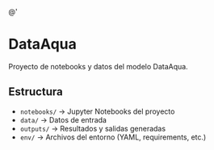 @'
# DataAqua

Proyecto de notebooks y datos del modelo DataAqua.

## Estructura
- `notebooks/` → Jupyter Notebooks del proyecto  
- `data/` → Datos de entrada  
- `outputs/` → Resultados y salidas generadas  
- `env/` → Archivos del entorno (YAML, requirements, etc.)  

